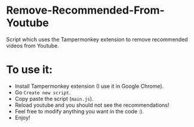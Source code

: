 # Remove-Recommended-From-Youtube
Script which uses the Tampermonkey extension to remove recommended videos from Youtube.

# To use it:
- Install Tampermonkey extension (I use it in Google Chrome).
- Go `Create new script`.
- Copy paste the script (`main.js`).
- Reload youtube and you should not see the recommendations!
- Feel free to modify anything you want in the code :).
- Enjoy!
